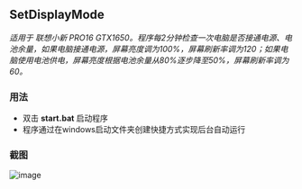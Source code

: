 ## SetDisplayMode

*适用于 联想小新 PRO16 GTX1650。程序每2分钟检查一次电脑是否接通电源、电池余量，如果电脑接通电源，屏幕亮度调为100%，屏幕刷新率调为120；如果电脑使用电池供电，屏幕亮度根据电池余量从80%逐步降至50%，屏幕刷新率调为60。*

### 用法

* 双击 **start.bat** 启动程序
* 程序通过在windows启动文件夹创建快捷方式实现后台自动运行

### 截图

![image](https://user-images.githubusercontent.com/42088233/153124137-4066a174-ea69-4053-b324-7d12c45f30c9.png)

